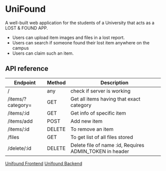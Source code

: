 # UniFound

A well-built web application for the students of a University that acts as a LOST & FOUND APP.

- Users can upload item images and files in a lost report.
- Users can search if someone found their lost item anywhere on the campus
- Users can claim such an item.

## API reference

| Endpoint          | Method | Description                                             |
| ----------------- | ------ | ------------------------------------------------------- |
| /                 | any    | check if server is working                              |
| /items/?category= | GET    | Get all items having that exact category                |
| /items/:id        | GET    | Get info of specific item                               |
| /items/add        | POST   | Add new item                                            |
| /items/:id        | DELETE | To remove an item                                       |
| /files            | GET    | To get list of all files stored                         |
| /delete/:id       | DELETE | Delete file of name :id, Requires ADMIN_TOKEN in header |

[Unifound Frontend](https://unifound.netlify.app/)
[Unifound Backend](https://unifound.onrender.com/)
